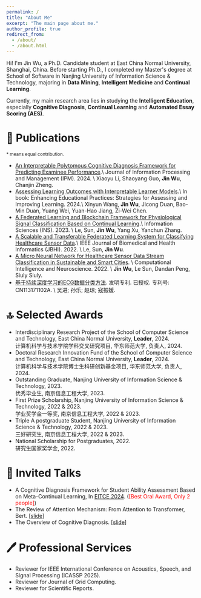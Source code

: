 ```yaml
---
permalink: /
title: "About Me"
excerpt: "The main page about me."
author_profile: true
redirect_from: 
  - /about/
  - /about.html
---
```


Hi! I'm Jin Wu, a Ph.D. Candidate student at East China Normal University, Shanghai, China. Before starting Ph.D., I completed my Master's degree at School of Software in Nanjing University of Information Science & Technology, majoring in **Data Mining**, **Intelligent Medicine** and **Continual Learning**.

Currently, my main research area lies in studying the **Intelligent Education**, especially **Cognitive Diagnosis**, **Continual Learning** and **Automated Essay Scoring (AES)**. 


📄 Publications
======
<sub>\* means equal contribution. </sub>

* [An Interpretable Polytomous Cognitive Diagnosis Framework for Predicting Examinee Performance](https://doi.org/10.1016/j.ipm.2024.103913).\\
  Journal of Information Processing and Management (IPM). 2024. \\
  Xiaoyu Li, Shaoyang Guo, **Jin Wu**, Chanjin Zheng.  
* [Assessing Learning Outcomes with Interpretable Learner Models](https://doi.org/10.52305/RUIG5131#Chapter6).\\
  In book: Enhancing Educational Practices: Strategies for Assessing and Improving Learning. 2024.\\
  Xinyun Wang, **Jin Wu**, Jicong Duan, Bao-Min Duan, Yuang Wei, Yuan-Hao Jiang, Zi-Wei Chen.  
* [A Federated Learning and Blockchain Framework for Physiological Signal Classification Based on Continual Learning](https://www.sciencedirect.com/science/article/abs/pii/S0020025523001767).\\
  Information Sciences (INS). 2023. \\
  Le, Sun, **Jin Wu**, Yang Xu, Yanchun Zhang. 
* [A Scalable and Transferable Federated Learning System for Classifying Healthcare Sensor Data](https://ieeexplore.ieee.org/abstract/document/9765749/).\\
  IEEE Journal of Biomedical and Health Informatics (JBHI). 2022. \\
  Le, Sun, **Jin Wu**. 
* [A Micro Neural Network for Healthcare Sensor Data Stream Classification in Sustainable and Smart Cities](https://onlinelibrary.wiley.com/doi/pdf/10.1155/2022/4270295). \\
  Computational Intelligence and Neuroscience. 2022. \\
  **Jin Wu**, Le Sun, Dandan Peng, Siuly Siuly.
* [基于持续深度学习的ECG数据分类方法](/files/patent_2021103769487.pdf). 发明专利. 已授权. 专利号: CN113171102A. \\
  吴进; 孙乐; 赵琼; 寇振媛.  


🔝 Selected Awards
======

* Interdisciplinary Research Project of the School of Computer Science and Technology, East China Normal University, **Leader**, 2024.  
  计算机科学与技术学院学科交叉研究项目, 华东师范大学, 负责人, 2024.
* Doctoral Research Innovation Fund of the School of Computer Science and Technology, East China Normal University, **Leader**, 2024.  
  计算机科学与技术学院博士生科研创新基金项目, 华东师范大学, 负责人, 2024.
* Outstanding Graduate, Nanjing University of Information Science & Technology, 2023.  
  优秀毕业生, 南京信息工程大学, 2023.
* First Prize Scholarship, Nanjing University of Information Science & Technology, 2022 & 2023.  
  学业奖学金一等奖, 南京信息工程大学, 2022 & 2023.
* Triple A postgraduate Student, Nanjing University of Information Science & Technology, 2022 & 2023.  
  三好研究生, 南京信息工程大学, 2022 & 2023.
* National Scholarship for Postgraduates, 2022.  
  研究生国家奖学金, 2022.

  
💬 Invited Talks
======
* A Cognitive Diagnosis Framework for Student Ability Assessment Based on Meta-Continual Learning, In [EITCE 2024](/files/EITCE_2024.pdf).
  (<font color="red">[Best Oral Award, Only 2 people]</font>)
* The Review of Attention Mechanism: From Attention to Transformer, Bert. [[slide](/files/attention.pdf)]
* The Overview of Cognitive Diagnosis. [[slide](/files/Cognitive_Diagnosis_Review.pdf)]


🖊️ Professional Services
======
* Reviewer for IEEE International Conference on Acoustics, Speech, and Signal Processing (ICASSP 2025).
* Reviewer for Journal of Grid Computing.
* Reviewer for Scientific Reports.
